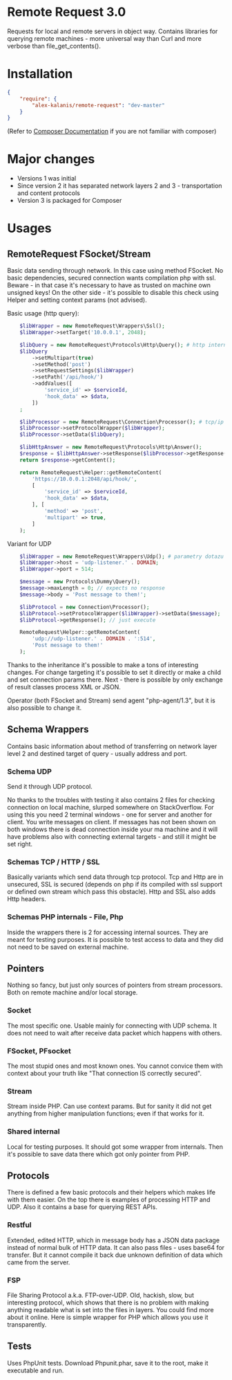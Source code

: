 Remote Request 3.0
==================

Requests for local and remote servers in object way. Contains libraries for querying remote
machines - more universal way than Curl and more verbose than file_get_contents(). 

# Installation

```json
{
    "require": {
        "alex-kalanis/remote-request": "dev-master"
    }
}
```

(Refer to [Composer Documentation](https://github.com/composer/composer/blob/master/doc/00-intro.md#introduction) if you are not
familiar with composer)

# Major changes

 - Versions 1 was initial
 - Since version 2 it has separated network layers 2 and 3 - transportation and content protocols
 - Version 3 is packaged for Composer

# Usages

RemoteRequest FSocket/Stream
------------------

Basic data sending through network.  In this case using method FSocket. No basic dependencies,
secured connection wants compilation php with ssl. Beware - in that case it's necessary
to have as trusted on machine own unsigned keys! On the other side - it's possible to disable
this check using Helper and setting context params (not advised).

Basic usage (http query):

```php
    $libWrapper = new RemoteRequest\Wrappers\Ssl();
    $libWrapper->setTarget('10.0.0.1', 2048);

    $libQuery = new RemoteRequest\Protocols\Http\Query(); # http internals
    $libQuery
        ->setMultipart(true)
        ->setMethod('post')
        ->setRequestSettings($libWrapper)
        ->setPath('/api/hook/')
        ->addValues([
            'service_id' => $serviceId,
            'hook_data' => $data,
        ])
    ;

    $libProcessor = new RemoteRequest\Connection\Processor(); # tcp/ip http/ssl
    $libProcessor->setProtocolWrapper($libWrapper);
    $libProcessor->setData($libQuery);

    $libHttpAnswer = new RemoteRequest\Protocols\Http\Answer();
    $response = $libHttpAnswer->setResponse($libProcessor->getResponse());
    return $response->getContent();
```

```php
    return RemoteRequest\Helper::getRemoteContent(
        'https://10.0.0.1:2048/api/hook/',
        [
            'service_id' => $serviceId,
            'hook_data' => $data,
        ], [
            'method' => 'post',
            'multipart' => true,
        ]
    );
```

Variant for UDP
```php
    $libWrapper = new RemoteRequest\Wrappers\Udp(); # parametry dotazu
    $libWrapper->host = 'udp-listener.' . DOMAIN;
    $libWrapper->port = 514;

    $message = new Protocols\Dummy\Query();
    $message->maxLength = 0; // expects no response
    $message->body = 'Post message to them!';

    $libProtocol = new Connection\Processor();
    $libProtocol->setProtocolWrapper($libWrapper)->setData($message);
    $libProtocol->getResponse(); // just execute
```

```php
    RemoteRequest\Helper::getRemoteContent(
        'udp://udp-listener.' . DOMAIN . ':514',
        'Post message to them!'
    );
```

Thanks to the inheritance it's possible to make a tons of interesting changes. For change
targeting it's possible to set it directly or make a child and set connection params there.
Next - there is possible by only exchange of result classes process XML or JSON.

Operator (both FSocket and Stream) send agent "php-agent/1.3", but it is also possible
to change it.

Schema Wrappers
--------

Contains basic information about method of transferring on network layer level 2 and
destined target of query - usually address and port.

### Schema UDP

Send it through UDP protocol.

No thanks to the troubles with testing it also contains 2 files for checking connection
on local machine, slurped somewhere on StackOverflow. For using this you need 2 terminal
windows - one for server and another for client. You write messages on client. If messages
has not been shown on both windows there is dead connection inside your ma machine and it
will have problems also with connecting external targets - and still it might be set right.

### Schemas TCP / HTTP / SSL

Basically variants which send data through tcp protocol. Tcp and Http are in unsecured,
SSL is secured (depends on php if its compiled with ssl support or defined own stream
which pass this obstacle). Http and SSL also adds Http headers.

### Schemas PHP internals - File, Php

Inside the wrappers there is 2 for accessing internal sources. They are meant for testing
purposes. It is possible to test access to data and they did not need to be saved on external
machine.

Pointers
--------

Nothing so fancy, but just only sources of pointers from stream processors. Both on remote
machine and/or local storage.

### Socket

The most specific one. Usable mainly for connecting with UDP schema. It does not need to wait
after receive data packet which happens with others.

### FSocket, PFsocket

The most stupid ones and most known ones. You cannot convice them with context about your
truth like "That connection IS correctly secured".

### Stream

Stream inside PHP. Can use context params. But for sanity it did not get anything from higher
manipulation functions; even if that works for it.

### Shared internal

Local for testing purposes. It should got some wrapper from internals. Then it's possible
to save data there which got only pointer from PHP.

Protocols
---------

There is defined a few basic protocols and their helpers which makes life with them easier.
On the top there is examples of processing HTTP and UDP. Also it contains a base for querying
REST APIs.

### Restful

Extended, edited HTTP, which in message body has a JSON data package instead of normal bulk
of HTTP data. It can also pass files - uses base64 for transfer. But it cannot compile it back
due unknown definition of data which came from the server.

### FSP

File Sharing Protocol a.k.a. FTP-over-UDP. Old, hackish, slow, but interesting protocol,
which shows that there is no problem with making anything readable what is set into the
files in layers. You could find more about it online. Here is simple wrapper for PHP which
allows you use it transparently.

Tests
-----

Uses PhpUnit tests. Download Phpunit.phar, save it to the root, make it executable and run.

